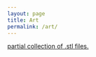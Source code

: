 ```yaml
---
layout: page
title: Art
permalink: /art/
---
```


[partial collection of .stl files.][3dprinted]

<!---[a tribute to the man who took it to the next level]({{ site.url }}/assets/jjmix.mp3)
-->

[3dprinted]:https://github.com/wkusner/3DPrinter
